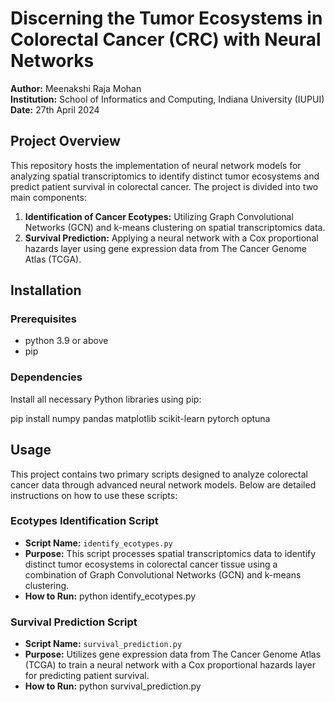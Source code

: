 # Discerning the Tumor Ecosystems in Colorectal Cancer (CRC) with Neural Networks

**Author:** Meenakshi Raja Mohan  
**Institution:** School of Informatics and Computing, Indiana University (IUPUI)  
**Date:** 27th April 2024

## Project Overview
This repository hosts the implementation of neural network models for analyzing spatial transcriptomics to identify distinct tumor ecosystems and predict patient survival in colorectal cancer. The project is divided into two main components:
1. **Identification of Cancer Ecotypes:** Utilizing Graph Convolutional Networks (GCN) and k-means clustering on spatial transcriptomics data.
2. **Survival Prediction:** Applying a neural network with a Cox proportional hazards layer using gene expression data from The Cancer Genome Atlas (TCGA).

## Installation

### Prerequisites
- python 3.9 or above
- pip

### Dependencies
Install all necessary Python libraries using pip:

pip install numpy pandas matplotlib scikit-learn pytorch optuna

## Usage

This project contains two primary scripts designed to analyze colorectal cancer data through advanced neural network models. Below are detailed instructions on how to use these scripts:

### Ecotypes Identification Script
- **Script Name:** `identify_ecotypes.py`
- **Purpose:** This script processes spatial transcriptomics data to identify distinct tumor ecosystems in colorectal cancer tissue using a combination of Graph Convolutional Networks (GCN) and k-means clustering.
- **How to Run:**
  python identify_ecotypes.py
  
  
  
### Survival Prediction Script
- **Script Name:** `survival_prediction.py`
- **Purpose:** Utilizes gene expression data from The Cancer Genome Atlas (TCGA) to train a neural network with a Cox proportional hazards layer for predicting patient survival.
- **How to Run:**
  python survival_prediction.py
